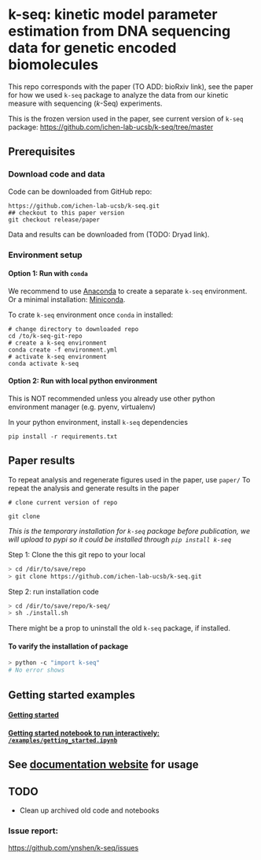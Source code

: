 k-seq: kinetic model parameter estimation from DNA sequencing data for genetic encoded biomolecules 
==============================

This repo corresponds with the paper (TO ADD: bioRxiv link), see the paper for how we used `k-seq` package to analyze 
the data from our kinetic measure with sequencing (_k_-Seq) experiments.

This is the frozen version used in the paper, 
see current version of `k-seq` package: https://github.com/ichen-lab-ucsb/k-seq/tree/master

## Prerequisites
### Download code and data
Code can be downloaded from GitHub repo: 
```shell script
https://github.com/ichen-lab-ucsb/k-seq.git
## checkout to this paper version
git checkout release/paper
```
Data and results can be downloaded from (TODO: Dryad link).


### Environment setup
#### Option 1: Run with `conda`
We recommend to use [Anaconda](https://anaconda.org/) to create a separate `k-seq` environment. 
Or a minimal installation: [Miniconda](https://docs.conda.io/en/latest/miniconda.html).

To crate `k-seq` environment once `conda` in installed:

```shell script
# change directory to downloaded repo
cd /to/k-seq-git-repo
# create a k-seq environment
conda create -f environment.yml
# activate k-seq environment
conda activate k-seq
```

#### Option 2: Run with local python environment
This is NOT recommended unless you already use other python environment manager (e.g. pyenv, virtualenv)

In your python environment, install `k-seq` dependencies
```shell script
pip install -r requirements.txt
```

## Paper results

To repeat analysis and regenerate figures used in the paper, use `paper/`
To repeat the analysis and generate results in the paper

```shell script
# clone current version of repo

git clone 

```


*This is the temporary installation for `k-seq` package before publication, we will upload to pypi so it could be installed through `pip install k-seq`* 

Step 1: Clone the this git repo to your local

```bash
> cd /dir/to/save/repo
> git clone https://github.com/ichen-lab-ucsb/k-seq.git

```

Step 2: run installation code

```bash
> cd /dir/to/save/repo/k-seq/
> sh ./install.sh
```

There might be a prop to uninstall the old `k-seq` package, if installed.

#### To varify the installation of package
```bash
> python -c "import k-seq"
# No error shows
```

## Getting started examples

#### [Getting started](https://github.com/ynshen/k-seq/tree/master/examples/)

#### [Getting started notebook to run interactively: `/examples/getting_started.ipynb`](https://github.com/ynshen/k-seq/blob/master/examples/getting_started.ipynb)

## See [documentation website](https://ynshen.github.io/k-seq/) for usage

## TODO
- Clean up archived old code and notebooks

### Issue report:
https://github.com/ynshen/k-seq/issues